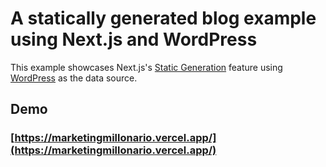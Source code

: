 # A statically generated blog example using Next.js and WordPress

This example showcases Next.js's [Static Generation](https://nextjs.org/docs/basic-features/pages) feature using [WordPress](https://wordpress.org) as the data source.

## Demo

### [https://marketingmillonario.vercel.app/](https://marketingmillonario.vercel.app/)


